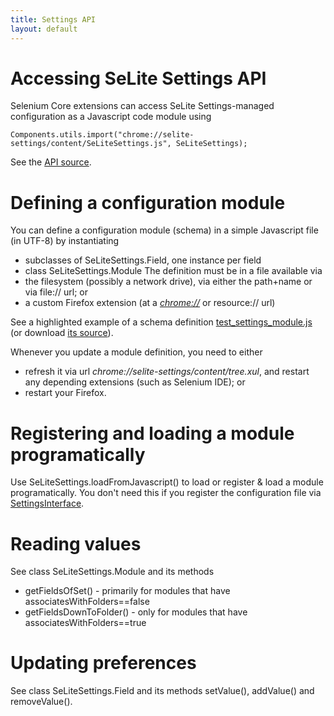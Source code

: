 ```yaml
---
title: Settings API
layout: default
---
```


# Accessing SeLite Settings API #
Selenium Core extensions can access SeLite Settings-managed configuration as a Javascript code module using
```
Components.utils.import("chrome://selite-settings/content/SeLiteSettings.js", SeLiteSettings);
```
See the [API source](https://code.google.com/p/selite/source/browse/settings/src/chrome/content/SeLiteSettings.js).

# Defining a configuration module
You can define a configuration module (schema) in a simple Javascript file (in UTF-8) by instantiating
  * subclasses of SeLiteSettings.Field, one instance per field
  * class SeLiteSettings.Module
The definition must be in a file available via
  * the filesystem (possibly a network drive), via either the path+name or via file:// url; or
  * a custom Firefox extension (at a [_chrome://_](AboutDocumentation#firefox-chrome-urls-for-documentation-and-gui) or resource:// url)

See a highlighted example of a schema definition [test\_settings\_module.js](https://github.com/selite/selite/blob/master/settings/test_settings_module.js) (or download [its source](https://raw.githubusercontent.com/selite/selite/master/settings/test_settings_module.js)).

Whenever you update a module definition, you need to either
  * refresh it via url <i>chrome://selite-settings/content/tree.xul</i>, and restart any depending extensions (such as Selenium IDE); or
  * restart your Firefox.

# Registering and loading a module programatically #
Use SeLiteSettings.loadFromJavascript() to load or register & load a module programatically. You don't need this if you register the configuration file via [SettingsInterface](SettingsInterface).

# Reading values #
See class SeLiteSettings.Module and its methods
  * getFieldsOfSet() - primarily for modules that have associatesWithFolders==false
  * getFieldsDownToFolder() - only for modules that have associatesWithFolders==true

# Updating preferences #
See class SeLiteSettings.Field and its methods setValue(), addValue() and removeValue().